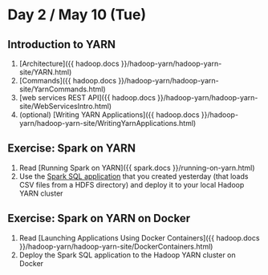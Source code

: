 # Day 2 / May 10 (Tue)

## Introduction to YARN

1. [Architecture]({{ hadoop.docs }}/hadoop-yarn/hadoop-yarn-site/YARN.html)
1. [Commands]({{ hadoop.docs }}/hadoop-yarn/hadoop-yarn-site/YarnCommands.html)
1. [web services REST API]({{ hadoop.docs }}/hadoop-yarn/hadoop-yarn-site/WebServicesIntro.html)
1. (optional) [Writing YARN Applications]({{ hadoop.docs }}/hadoop-yarn/hadoop-yarn-site/WritingYarnApplications.html)

## Exercise: Spark on YARN

1. Read [Running Spark on YARN]({{ spark.docs }}/running-on-yarn.html)
1. Use the [Spark SQL application](./001.md#exercise-spark-sql-and-hdfs) that you created yesterday (that loads CSV files from a HDFS directory) and deploy it to your local Hadoop YARN cluster

## Exercise: Spark on YARN on Docker

1. Read [Launching Applications Using Docker Containers]({{ hadoop.docs }}/hadoop-yarn/hadoop-yarn-site/DockerContainers.html)
1. Deploy the Spark SQL application to the Hadoop YARN cluster on Docker
